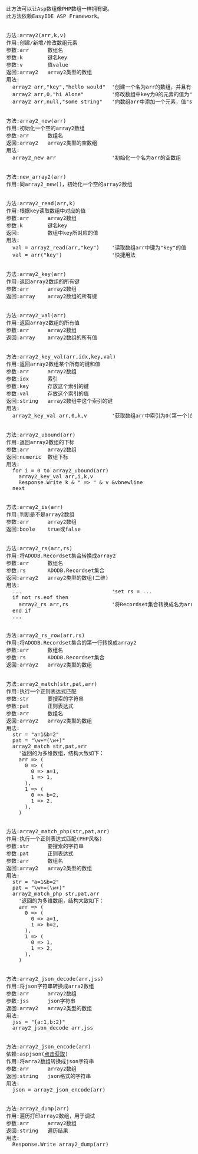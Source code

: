 <pre>

此方法可以让Asp数组像PHP数组一样拥有键。
此方法依赖EasyIDE ASP Framework。


方法:array2(arr,k,v)
作用:创建/新增/修改数组元素
参数:arr      数组名
参数:k        键名key
参数:v        值value
返回:array2   array2类型的数组
用法:
  array2 arr,"key","hello would"  '创建一个名为arr的数组，并且有一个键为"key"、值为"hello would"的元素
  array2 arr,0,"hi Alone"         '修改数组中key为0的元素的值为"hi Alone"
  array2 arr,null,"some string"   '向数组arr中添加一个元素，值"some string"，当键为空/空字符串时，key自动为数组的所有key中最大一个数值+1，否则为0，此处key为0


方法:array2_new(arr)
作用:初始化一个空的array2数组
参数:arr      数组名
返回:array2   array2类型的空数组
用法:
  array2_new arr                  '初始化一个名为arr的空数组


方法:new_array2(arr)
作用:同array2_new()，初始化一个空的array2数组


方法:array2_read(arr,k)
作用:根据key读取数组中对应的值
参数:arr      array2数组
参数:k        键名key
返回:         数组中key所对应的值
用法:
  val = array2_read(arr,"key")    '读取数组arr中键为"key"的值
  val = arr("key")                '快捷用法


方法:array2_key(arr)
作用:返回array2数组的所有键
参数:arr      array2数组
返回:array    array2数组的所有键


方法:array2_val(arr)
作用:返回array2数组的所有值
参数:arr      array2数组
返回:array    array2数组的所有值


方法:array2_key_val(arr,idx,key,val)
作用:返回array2数组某个所有的键和值
参数:arr      array2数组
参数:idx      索引
参数:key      存放这个索引的键
参数:val      存放这个索引的值
返回:string   array2数组中这个索引的键
用法:
  array2_key_val arr,0,k,v        '获取数组arr中索引为0(第一个)的键值，并分别存放到k、v两个变量中


方法:array2_ubound(arr)
作用:返回array2数组的下标
参数:arr      array2数组
返回:numeric  数组下标
用法:
  for i = 0 to array2_ubound(arr)
    array2_key_val arr,i,k,v
    Response.Write k & " => " & v &vbnewline
  next


方法:array2_is(arr)
作用:判断是不是array2数组
参数:arr      array2数组
返回:boole    true或false


方法:array2_rs(arr,rs)
作用:将ADODB.Recordset集合转换成array2
参数:arr      数组名
参数:rs       ADODB.Recordset集合
返回:array2   array2类型的数组(二维)
用法:
  ...                             'set rs = ...
  if not rs.eof then
    array2_rs arr,rs              '将Recordset集合转换成名为arr的array2数组
  end if
  ...


方法:array2_rs_row(arr,rs)
作用:将ADODB.Recordset集合的第一行转换成array2
参数:arr      数组名
参数:rs       ADODB.Recordset集合
返回:array2   array2类型的数组


方法:array2_match(str,pat,arr)
作用:执行一个正则表达式匹配
参数:str      要搜索的字符串
参数:pat      正则表达式
参数:arr      数组名
返回:array2   array2类型的数组
用法:
  str = "a=1&b=2"
  pat = "\w+=(\w+)"
  array2_match str,pat,arr
    '返回的为多维数组，结构大致如下：
    arr => (
      0 => (
        0 => a=1,
        1 => 1,
      ),
      1 => (
        0 => b=2,
        1 => 2,
      ),
    )


方法:array2_match_php(str,pat,arr)
作用:执行一个正则表达式匹配(PHP风格)
参数:str      要搜索的字符串
参数:pat      正则表达式
参数:arr      数组名
返回:array2   array2类型的数组
用法:
  str = "a=1&b=2"
  pat = "\w+=(\w+)"
  array2_match_php str,pat,arr
    '返回的为多维数组，结构大致如下：
    arr => (
      0 => (
        0 => a=1,
        1 => b=2,
      ),
      1 => (
        0 => 1,
        1 => 2,
      ),
    )


方法:array2_json_decode(arr,jss)
作用:将json字符串转换成arra2数组
参数:arr      array2数组
参数:jss      json字符串
返回:array2   array2类型的数组
用法:
  jss = "{a:1,b:2}"
  array2_json_decode arr,jss


方法:array2_json_encode(arr)
依赖:aspjson(<a href="https://code.google.com/p/aspjson/" target="_blank">点击获取</a>)
作用:将arra2数组转换成json字符串
参数:arr      array2数组
返回:string   json格式的字符串
用法:
  json = array2_json_encode(arr)


方法:array2_dump(arr)
作用:遍历打印array2数组，用于调试
参数:arr      array2数组
返回:string   遍历结果
用法:
  Response.Write array2_dump(arr)



</pre>

